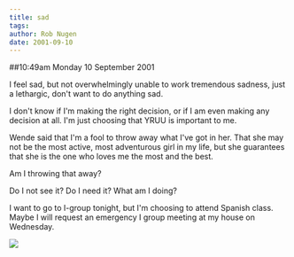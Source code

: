 ```yaml
---
title: sad
tags: 
author: Rob Nugen
date: 2001-09-10
---
```


##10:49am Monday 10 September 2001

<p>I feel sad, but not overwhelmingly unable to work tremendous sadness,
just a lethargic, don't want to do anything sad.</p>

<p>I don't know if I'm making the right decision, or if I am even making any
decision at all.  I'm just choosing that YRUU is important to me.</p>

<p>Wende said that I'm a fool to throw away what I've got in her.
That she may not be the most active, most adventurous girl in my life,
but she guarantees that she is the one who loves me the most and the
best.</p>

<p>Am I throwing that away?</p>

<p>Do I not see it?  Do I need it?  What am I doing?</p>

<p>I want to go to I-group tonight, but I'm choosing to attend Spanish
class.  Maybe I will request an emergency I group meeting at my house on
Wednesday.</p>

<p><img src="/images/rob/wL-ROB.gif">


